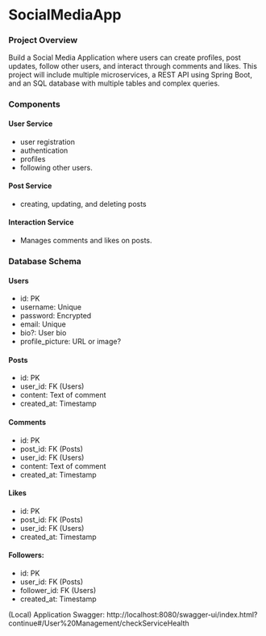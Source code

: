 # SocialMediaApp

### Project Overview


Build a Social Media Application where users can create profiles, post updates, follow other users, and interact through comments and likes. This project will include multiple microservices, a REST API using Spring Boot, and an SQL database with multiple tables and complex queries.

### Components

#### User Service

* user registration
* authentication
* profiles
* following other users.

#### Post Service

* creating, updating, and deleting posts

#### Interaction Service

* Manages comments and likes on posts.

### Database Schema

#### Users

* id: PK
* username: Unique
* password: Encrypted
* email: Unique
* bio?: User bio
* profile_picture: URL or image?


#### Posts

* id: PK
* user_id: FK (Users)
* content: Text of comment
* created_at: Timestamp

#### Comments

* id: PK
* post_id: FK (Posts)
* user_id: FK (Users)
* content: Text of comment
* created_at: Timestamp

#### Likes

* id: PK
* post_id: FK (Posts)
* user_id: FK (Users)
* created_at: Timestamp

#### Followers: 

* id: PK
* user_id: FK (Posts)
* follower_id: FK (Users)
* created_at: Timestamp


(Local) Application Swagger:
http://localhost:8080/swagger-ui/index.html?continue#/User%20Management/checkServiceHealth
